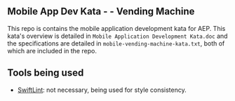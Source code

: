 ## Mobile App Dev Kata - - Vending Machine ##

This repo is contains the mobile application development kata for AEP. This kata's
overview is detailed in `Mobile Application Development Kata.doc` and the specifications
are detailed in `mobile-vending-machine-kata.txt`, both of which are included
in the repo.

## Tools being used ##
 * [SwiftLint](https://github.com/realm/SwiftLint): not necessary, being used
for style consistency.
